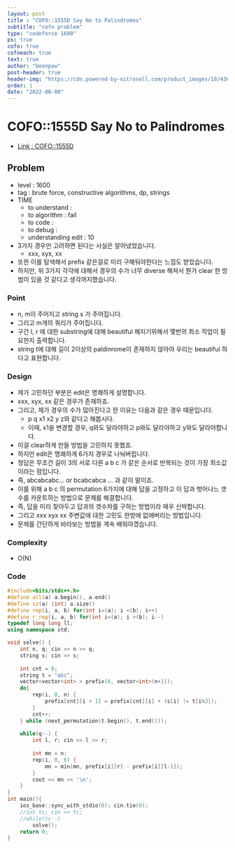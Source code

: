 ```yaml
---
layout: post
title : "COFO::1555D Say No to Palindromes"
subtitle: "cofo problem"
type: "codeforce 1600"
ps: true
cofo: true
cofoeach: true
text: true
author: "beenpow"
post-header: true
header-img: "https://cdn.powered-by-nitrosell.com/product_images/18/4363/large-x11711.bmp"
order: 1
date: "2022-08-08"
---
```

# COFO::1555D Say No to Palindromes
- [Link : COFO::1555D](https://codeforces.com/problemset/problem/1555/D)


## Problem 

- level : 1600
- tag : brute force, constructive algorithms, dp, strings
- TIME
  - to understand    : 
  - to algorithm     : fail
  - to code          : 
  - to debug         : 
  - understanding edit : 10
- 3가지 경우만 고려하면 된다는 사실은 알아냈었습니다.
  - xxx, xyx, xx 
- 또한 이를 탐색해서 prefix 같은걸로 미리 구해둬야한다는 느낌도 받았습니다.
- 하지만, 위 3가지 각각에 대해서 경우의 수가 너무 diverse 해져서 뭔가 clear 한 방법이 있을 것 같다고 생각까지했습니다.

### Point
- n, m이 주어지고 string s 가 주어집니다.
- 그리고 m개의 쿼리가 주어집니다.
- 구간 l, r 에 대한 substring에 대해 beautiful 해지기위해서 몇번의 최소 작업이 필요한지 출력합니다.
- string t에 대해 길이 2이상의 paldinrome이 존재하지 않아야 우리는 beautiful 하다고 표현합니다.

### Design
- 제가 고민하던 부분은 edit은 명쾌하게 설명합니다.
- xxx, xyx, xx 같은 경우가 존재하죠.
- 그리고, 제가 경우의 수가 많아진다고 한 이유는 다음과 같은 경우 때문입니다.
  - p q x1 x2 y z와 같다고 해봅시다.
  - 이때, x1을 변경할 경우, q와도 달라야하고 p와도 달라야하고 y와도 달라야합니다.
- 이걸 clear하게 만들 방법을 고민하지 못했죠.
- 하지만 edit은 명쾌하게 6가지 경우로 나눠버립니다.
- 정답은 무조건 길이 3의 서로 다른 a b c 가 같은 순서로 반복되는 것이 가장 최소값이라는 점입니다.
- 즉, abcabcabc... or bcabcabca ... 과 같이 말이죠.
- 이를 위해 a b c 의 permutation 6가지에 대해 답을 고정하고 이 답과 벗어나느 갯수를 카운트하는 방법으로 문제를 해결합니다.
- 즉, 답을 미리 찾아두고 답과의 갯수차를 구하는 방법이라 매우 신박합니다.
- 그리고 xxx xyx xx 주변값에 대한 고민도 한방에 없애버리는 방법입니다.
- 문제를 간단하게 바라보는 방법을 계속 배워야겠습니다.

### Complexity
- O(N)

### Code

```cpp
#include<bits/stdc++.h>
#define all(a) a.begin(), a.end()
#define sz(a) (int) a.size()
#define rep(i, a, b) for(int i=(a); i <(b); i++)
#define r_rep(i, a, b) for(int i=(a); i >(b); i--)
typedef long long ll;
using namespace std;

void solve() {
    int n, q; cin >> n >> q;
    string s; cin >> s;
    
    int cnt = 0;
    string t = "abc";
    vector<vector<int> > prefix(6, vector<int>(n+1));
    do{
        rep(i, 0, n) {
            prefix[cnt][i + 1] = prefix[cnt][i] + (s[i] != t[i%3]);
        }
        cnt++;
    } while (next_permutation(t.begin(), t.end()));
    
    while(q--) {
        int l, r; cin >> l >> r;
        
        int mn = n;
        rep(i, 0, 6) {
            mn = min(mn, prefix[i][r] - prefix[i][l-1]);
        }
        cout << mn << '\n';
    }
}
int main(){
    ios_base::sync_with_stdio(0); cin.tie(0);
    //int tc; cin >> tc;
    //while(tc--)
        solve();
    return 0;
}
```
